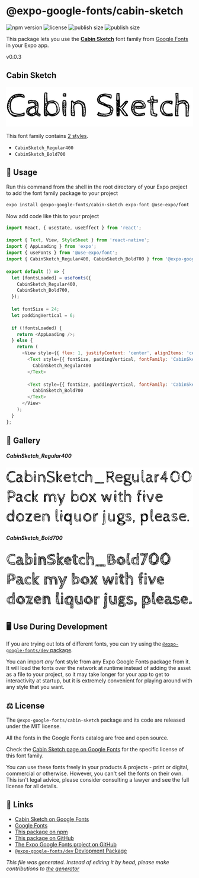 # @expo-google-fonts/cabin-sketch

![npm version](https://flat.badgen.net/npm/v/@expo-google-fonts/cabin-sketch)
![license](https://flat.badgen.net/github/license/expo/google-fonts)
![publish size](https://flat.badgen.net/packagephobia/install/@expo-google-fonts/cabin-sketch)
![publish size](https://flat.badgen.net/packagephobia/publish/@expo-google-fonts/cabin-sketch)

This package lets you use the [**Cabin Sketch**](https://fonts.google.com/specimen/Cabin+Sketch) font family from [Google Fonts](https://fonts.google.com/) in your Expo app.

v0.0.3

## Cabin Sketch

![Cabin Sketch](./font-family.png)

This font family contains [2 styles](#gallery).

- `CabinSketch_Regular400`
- `CabinSketch_Bold700`

## 🔡 Usage

Run this command from the shell in the root directory of your Expo project to add the font family package to your project
```sh
expo install @expo-google-fonts/cabin-sketch expo-font @use-expo/font
```

Now add code like this to your project
```js
import React, { useState, useEffect } from 'react';

import { Text, View, StyleSheet } from 'react-native';
import { AppLoading } from 'expo';
import { useFonts } from '@use-expo/font';
import { CabinSketch_Regular400, CabinSketch_Bold700 } from '@expo-google-fonts/cabin-sketch';

export default () => {
  let [fontsLoaded] = useFonts({
    CabinSketch_Regular400,
    CabinSketch_Bold700,
  });

  let fontSize = 24;
  let paddingVertical = 6;

  if (!fontsLoaded) {
    return <AppLoading />;
  } else {
    return (
      <View style={{ flex: 1, justifyContent: 'center', alignItems: 'center' }}>
        <Text style={{ fontSize, paddingVertical, fontFamily: 'CabinSketch_Regular400' }}>
          CabinSketch_Regular400
        </Text>

        <Text style={{ fontSize, paddingVertical, fontFamily: 'CabinSketch_Bold700' }}>
          CabinSketch_Bold700
        </Text>
      </View>
    );
  }
};

```

## 📖 Gallery

##### CabinSketch_Regular400
![CabinSketch_Regular400](./c56ec3d2c6227ce0f5959e906b36dda6fbf2ea830ed4edeb9000ee53197c122e.ttf.png)

##### CabinSketch_Bold700
![CabinSketch_Bold700](./6dab969699fde26ddd2636960d9e77e5178036db4b98b1f3761df0e74e17ca88.ttf.png)


## 🖥️ Use During Development

If you are trying out lots of different fonts, you can try using the [`@expo-google-fonts/dev` package](https://github.com/expo/google-fonts/tree/master/font-packages/dev#readme).

You can import *any* font style from any Expo Google Fonts package from it. It will load the fonts
over the network at runtime instead of adding the asset as a file to your project, so it may take longer
for your app to get to interactivity at startup, but it is extremely convenient
for playing around with any style that you want.

## ⚖️ License

The `@expo-google-fonts/cabin-sketch` package and its code are released under the MIT license.

All the fonts in the Google Fonts catalog are free and open source.

Check the [Cabin Sketch page on Google Fonts](https://fonts.google.com/specimen/Cabin+Sketch) for the specific license of this font family.

You can use these fonts freely in your products & projects - print or digital, commercial or otherwise. However, you can't sell the fonts on their own. This isn't legal advice, please consider consulting a lawyer and see the full license for all details.

## 🔗 Links

- [Cabin Sketch on Google Fonts](https://fonts.google.com/specimen/Cabin+Sketch)
- [Google Fonts](https://fonts.google.com/)
- [This package on npm](https://www.npmjs.com/package/@expo-google-fonts/cabin-sketch)
- [This package on GitHub](https://github.com/expo/google-fonts/tree/master/font-packages/cabin-sketch)
- [The Expo Google Fonts project on GitHub](https://github.com/expo/google-fonts)
- [`@expo-google-fonts/dev` Devlopment Package](https://github.com/expo/google-fonts/tree/master/font-packages/dev)


*This file was generated. Instead of editing it by head, please make contributions to [the generator](https://github.com/expo/google-fonts/tree/master/packages/generator)*
